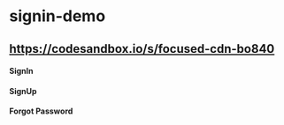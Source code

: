 # signin-demo
## https://codesandbox.io/s/focused-cdn-bo840


#### SignIn
#### SignUp
#### Forgot Password